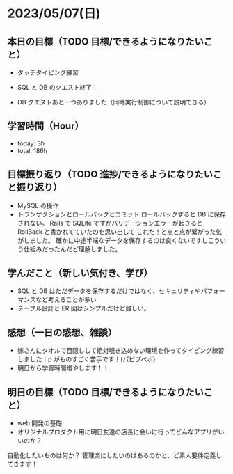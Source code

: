# 2023/05/07(日)

## 本日の目標（TODO 目標/できるようになりたいこと）

- タッチタイピング練習
- SQL と DB のクエスト終了！

- DB クエストあと一つありました（同時実行制御について説明できる）

## 学習時間（Hour）

- today: 3h
- total: 186h

## 目標振り返り（TODO 進捗/できるようになりたいこと振り返り）

- MySQL の操作
- トランザクションとロールバックとコミット
  ロールバックすると DB に保存されない。
  Rails で SQLite ですがバリデーションエラーが起きると RollBack と書かれてていたのを思い出して
  これだ！と点と点が繋がった気がしました。
  確かに中途半端なデータを保存するのは良くないですしこういう仕組みだったんだど理解しました。

## 学んだこと（新しい気付き、学び）

- SQL と DB はただデータを保存するだけではなく、セキュリティやパフォーマンスなど考えることが多い
- テーブル設計と ER 図はシンプルだけど難しい。

## 感想（一日の感想、雑談）

- 嫁さんにタオルで目隠しして絶対覗き込めない環境を作ってタイピング練習しました！p がものすごく苦手です！(パピプペポ)
- 明日から学習時間増やします！！

## 明日の目標（TODO 目標/できるようになりたいこと）

- web 開発の基礎
- オリジナルプロダクト用に明日友達の店長に会いに行ってどんなアプリがいいのか？

自動化したいものは何か？ 管理楽にしたいのはあるのかと、ど素人要件定義してきます！
